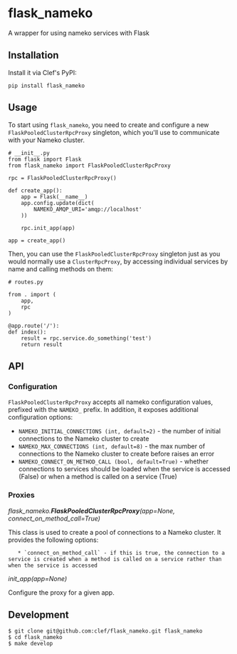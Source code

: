 # flask_nameko

A wrapper for using nameko services with Flask

## Installation

Install it via Clef's PyPI:

    pip install flask_nameko

## Usage

To start using `flask_nameko`, you need to create and configure a new `FlaskPooledClusterRpcProxy` singleton, which you'll use to communicate with your Nameko cluster.

    # __init__.py
    from flask import Flask
    from flask_nameko import FlaskPooledClusterRpcProxy

    rpc = FlaskPooledClusterRpcProxy()

    def create_app():
        app = Flask(__name__)
        app.config.update(dict(
            NAMEKO_AMQP_URI='amqp://localhost'
        ))

        rpc.init_app(app)

    app = create_app()

Then, you can use the `FlaskPooledClusterRpcProxy` singleton just as you would normally use a `ClusterRpcProxy`, by accessing individual services by name and calling methods on them:

    # routes.py

    from . import (
        app,
        rpc
    )

    @app.route('/'):
    def index():
        result = rpc.service.do_something('test')
        return result

## API

### Configuration

`FlaskPooledClusterRpcProxy` accepts all nameko configuration values, prefixed with the `NAMEKO_` prefix. In addition, it exposes additional configuration options:

* `NAMEKO_INITIAL_CONNECTIONS (int, default=2)` - the number of initial connections to the Nameko cluster to create
* `NAMEKO_MAX_CONNECTIONS (int, default=8)` - the max number of connections to the Nameko cluster to create before raises an error
* `NAMEKO_CONNECT_ON_METHOD_CALL (bool, default=True)` - whether connections to services should be loaded when the service is accessed (False) or when a method is called on a service (True)

### Proxies

*flask_nameko.**FlaskPooledClusterRpcProxy**(app=None, connect_on_method_call=True)*

   This class is used to create a pool of connections to a Nameko cluster. It provides the following options:
   
       * `connect_on_method_call` - if this is true, the connection to a service is created when a method is called on a service rather than when the service is accessed

   *init_app(app=None)*

   Configure the proxy for a given app.

## Development

    $ git clone git@github.com:clef/flask_nameko.git flask_nameko
    $ cd flask_nameko
    $ make develop
